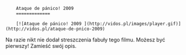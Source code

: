 
        Ataque de pánico! 2009 
        =============
        
        [![Ataque de pánico! 2009 ](http://vidos.pl/images/player.gif)](http://vidos.pl/ataque-de-pnico-2009)
        
        
 Na razie nikt nie dodał streszczenia fabuły tego filmu. Możesz być pierwszy! Zamieść swój opis.
    